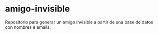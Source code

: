 # amigo-invisible
Repositorio para generar un amigo invisible a partir de una base de datos con nombres e emails.
